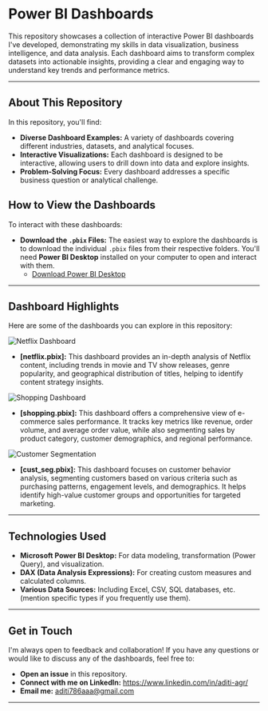 # Power BI Dashboards

This repository showcases a collection of interactive Power BI dashboards I've developed, demonstrating my skills in data visualization, business intelligence, and data analysis. Each dashboard aims to transform complex datasets into actionable insights, providing a clear and engaging way to understand key trends and performance metrics.

---

## About This Repository

In this repository, you'll find:

- **Diverse Dashboard Examples:** A variety of dashboards covering different industries, datasets, and analytical focuses.
- **Interactive Visualizations:** Each dashboard is designed to be interactive, allowing users to drill down into data and explore insights.
- **Problem-Solving Focus:** Every dashboard addresses a specific business question or analytical challenge.

## How to View the Dashboards

To interact with these dashboards:

- **Download the `.pbix` Files:** The easiest way to explore the dashboards is to download the individual `.pbix` files from their respective folders. You'll need **Power BI Desktop** installed on your computer to open and interact with them.
  - [Download Power BI Desktop](https://powerbi.microsoft.com/desktop/)

---

## Dashboard Highlights

Here are some of the dashboards you can explore in this repository:

![Netflix Dashboard](images/analysis.png)

- **[netflix.pbix]:** This dashboard provides an in-depth analysis of Netflix content, including trends in movie and TV show releases, genre popularity, and geographical distribution of titles, helping to identify content strategy insights.

![Shopping Dashboard](images/analysis.png)

- **[shopping.pbix]:** This dashboard offers a comprehensive view of e-commerce sales performance. It tracks key metrics like revenue, order volume, and average order value, while also segmenting sales by product category, customer demographics, and regional performance.

![Customer Segmentation](images/analysis.png)

- **[cust_seg.pbix]:** This dashboard focuses on customer behavior analysis, segmenting customers based on various criteria such as purchasing patterns, engagement levels, and demographics. It helps identify high-value customer groups and opportunities for targeted marketing.

---

## Technologies Used

- **Microsoft Power BI Desktop:** For data modeling, transformation (Power Query), and visualization.
- **DAX (Data Analysis Expressions):** For creating custom measures and calculated columns.
- **Various Data Sources:** Including Excel, CSV, SQL databases, etc. (mention specific types if you frequently use them).

---

## Get in Touch

I'm always open to feedback and collaboration! If you have any questions or would like to discuss any of the dashboards, feel free to:

- **Open an issue** in this repository.
- **Connect with me on LinkedIn:** https://www.linkedin.com/in/aditi-agr/
- **Email me:** aditi786aaa@gmail.com

---
